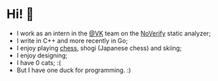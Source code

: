 # Hi! :wave:
- I work as an intern in the [@VK](https://github.com/VKCOM/) team on the [NoVerify](https://github.com/VKCOM/noverify) static analyzer;
- I write in C++ and more recently in Go;
- I enjoy playing [chess](https://lichess.org/@/Makhneff), shogi (Japanese chess) and skiing;
- I enjoy designing;
- I have 0 cats; :(
- But I have one duck for programming. :)
